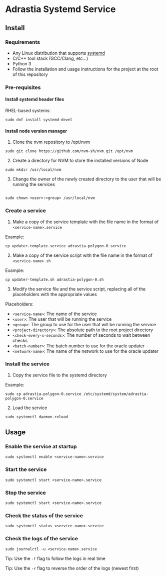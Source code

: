 # Adrastia Systemd Service

## Install

### Requirements

-   Any Linux distribution that supports [systemd](https://systemd.io/)
-   C/C++ tool stack (GCC/Clang, etc...)
-   Python 3
-   Follow the installation and usage instructions for the project at the root of this repository

### Pre-requisites

#### Install systemd header files

RHEL-based systems:

```console
sudo dnf install systemd-devel
```

#### Install node version manager

1. Clone the nvm repository to /opt/nvm

```console
sudo git clone https://github.com/nvm-sh/nvm.git /opt/nvm
```

2. Create a directory for NVM to store the installed versions of Node

```console
sudo mkdir /usr/local/nvm
```

3. Change the owner of the newly created directory to the user that will be running the services

```console

sudo chown <user>:<group> /usr/local/nvm
```

### Create a service

1. Make a copy of the service template with the file name in the format of `<service-name>.service`

Example:

```console
cp updater-template.service adrastia-polygon-0.service
```

2. Make a copy of the service script with the file name in the format of `<service-name>.sh`

Example:

```console
cp updater-template.sh adrastia-polygon-0.sh
```

3. Modify the service file and the service script, replacing all of the placeholders with the appropriate values

Placeholders:

-   `<service-name>`: The name of the service
-   `<user>`: The user that will be running the service
-   `<group>`: The group to use for the user that will be running the service
-   `<project-directory>`: The absolute path to the root project directory
-   `<check-every-x-seconds>`: The number of seconds to wait between checks
-   `<batch-number>`: The batch number to use for the oracle updater
-   `<network-name>`: The name of the network to use for the oracle updater

### Install the service

1. Copy the service file to the systemd directory

Example:

```console
sudo cp adrastia-polygon-0.service /etc/systemd/system/adrastia-polygon-0.service
```

2. Load the service

```console
sudo systemctl daemon-reload
```

## Usage

### Enable the service at startup

```console
sudo systemctl enable <service-name>.service
```

### Start the service

```console
sudo systemctl start <service-name>.service
```

### Stop the service

```console
sudo systemctl start <service-name>.service
```

### Check the status of the service

```console
sudo systemctl status <service-name>.service
```

### Check the logs of the service

```console
sudo journalctl -u <service-name>.service
```

Tip: Use the `-f` flag to follow the logs in real time

Tip: Use the `-r` flag to reverse the order of the logs (newest first)
